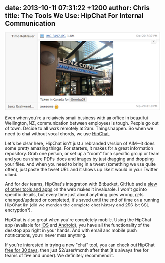 date: 2013-10-11 07:31:22 +1200
author: Chris
title: The Tools We Use: HipChat For Internal Communication
----

![Screen Shot 2013-10-10 at 11.20.25.png](/media/2013-10-11-Screen_Shot_2013-10-10_at_11.20.25.png)

<!-- excerpt -->

Even when you're a relatively small business with an office in beautiful Wellington, NZ, communication between employees is tough. People go out of town. Decide to all work remotely at 2am. Things happen. So when we need to chat without vocal chords, we use [HipChat](https://www.hipchat.com/).

<!-- /excerpt --> 

Let's be clear here, HipChat isn't just a rebranded version of AIM—it does some pretty amazing things. For starters, it makes for a great information repository. Grab one person, or set up a "room" for a specific group or team and you can share PDFs, docs and images by just dragging and dropping your files. And when you need to bring in a tweet (something we use quite often), just paste the tweet URL and it shows up like it would in your Twitter client.

And for dev teams, HipChat's integration with Bitbucket, GitHub and a [slew of other tools and apps](http://help.hipchat.com/knowledgebase/topics/10037-integrations) on the web makes it invaluable. I won't go into specific details, but every time just about anything goes wrong, gets changed/updated or completed, it's saved until the end of time on a running HipChat list (did we mention the complete chat history and 256-bit SSL encryption?).

HipChat is also great when you're completely mobile. Using the HipChat app (available for [iOS](https://itunes.apple.com/us/app/hipchat/id418168984?mt=8) and [Android](https://play.google.com/store/apps/details?id=com.hipchat&hl=en)), you have all the functionality of the desktop app right in your hands. And with email and mobile push notifications, you'll never miss anything. 

If you're interested in trying a new "chat" tool, you can check out HipChat [free for 30 days](https://www.hipchat.com/pricing), then just $2/user/month after that (it's always free for teams of five and under). We definitely recommend it.
